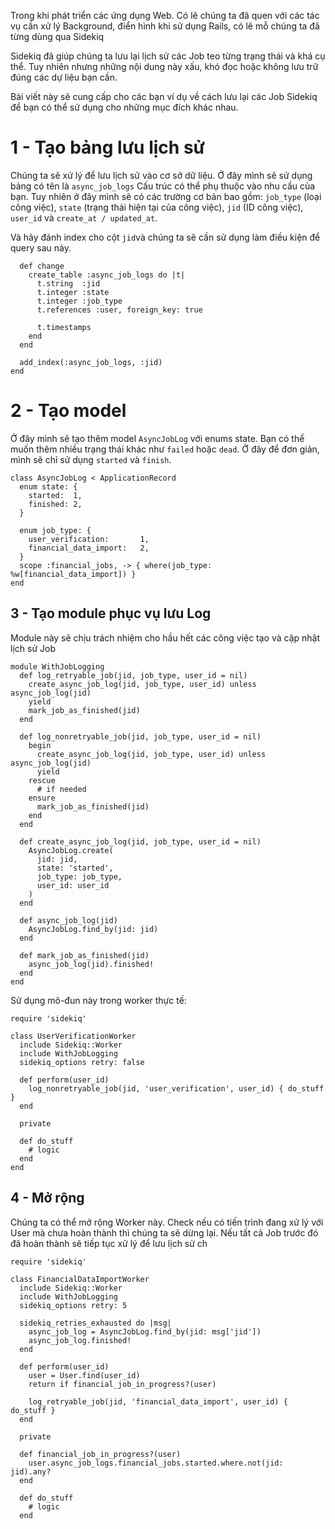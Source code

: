 Trong khi phát triển các ứng dụng Web. Có lẽ chúng ta đã quen với các tác vụ cần xử lý Background, điển hình khi sử dụng Rails, có lẽ mỗ chúng ta đã từng dùng qua
Sidekiq

Sidekiq đã giúp chúng ta lưu lại lịch sử các Job teo từng trạng thái và khá cụ thể. Tuy nhiên nhưng những nội dung này xấu, khó đọc hoặc
không lưu trữ đúng các dự liệu bạn cần.

Bài viết này sẽ cung cấp cho các bạn ví dụ về cách lưu lại các Job Sidekiq để bạn có thể sử dụng cho những mục đích khác nhau.

# 1 - Tạo bảng lưu lịch sử
Chúng ta sẽ xử lý để lưu lịch sử vào cơ sở dữ liệu. Ở đây mình sẽ sử dụng bảng có tên là `async_job_logs`
Cấu trúc có thể phụ thuộc vào nhu cầu của bạn. Tuy nhiên ở đây mình sẽ có các trường cơ bản bao gồm: `job_type` (loại công việc), 
`state` (trạng thái hiện tại của công việc), `jid` (ID công việc), `user_id` và `create_at / updated_at`.

Và hãy đánh index cho cột `jid`và chúng ta sẽ cần sử dụng làm điều kiện để query sau này.

```class CreateAsyncJobLogs < ActiveRecord::Migration[5.0]
  def change
    create_table :async_job_logs do |t|
      t.string  :jid
      t.integer :state
      t.integer :job_type
      t.references :user, foreign_key: true

      t.timestamps
    end
  end
  
  add_index(:async_job_logs, :jid)
end
```


# 2 - Tạo model
Ở đây mình sẽ tạo thêm model `AsyncJobLog` với enums state. Bạn có thể muốn thêm nhiều trạng thái khác như `failed` hoặc `dead`. 
Ở đây để đơn giản, mình sẽ chỉ sử dụng `started` và `finish`. 

```
class AsyncJobLog < ApplicationRecord
  enum state: {
    started:  1,
    finished: 2,
  }

  enum job_type: {
    user_verification:       1,
    financial_data_import:   2,
  }
  scope :financial_jobs, -> { where(job_type: %w[financial_data_import]) }
end
```

## 3 - Tạo module phục vụ lưu Log

Module này sẽ chịu trách nhiệm cho hầu hết các công việc tạo và cập nhật lịch sử Job
```
module WithJobLogging
  def log_retryable_job(jid, job_type, user_id = nil)
    create_async_job_log(jid, job_type, user_id) unless async_job_log(jid)
    yield
    mark_job_as_finished(jid)
  end
  
  def log_nonretryable_job(jid, job_type, user_id = nil)
    begin
      create_async_job_log(jid, job_type, user_id) unless async_job_log(jid)
      yield
    rescue
      # if needed
    ensure
      mark_job_as_finished(jid)
    end
  end
  
  def create_async_job_log(jid, job_type, user_id = nil)
    AsyncJobLog.create(
      jid: jid,
      state: 'started',
      job_type: job_type,
      user_id: user_id
    )
  end

  def async_job_log(jid)
    AsyncJobLog.find_by(jid: jid)
  end

  def mark_job_as_finished(jid)
    async_job_log(jid).finished!
  end
end
```
Sử dụng mô-đun này trong worker thực tế:

```
require 'sidekiq'

class UserVerificationWorker
  include Sidekiq::Worker
  include WithJobLogging
  sidekiq_options retry: false

  def perform(user_id)
    log_nonretryable_job(jid, 'user_verification', user_id) { do_stuff }
  end
  
  private

  def do_stuff
    # logic
  end
end
```

## 4 - Mở rộng

Chúng ta có thể mở rộng Worker này. Check nếu có tiến trình đang xử lý với User mà chưa hoàn thành thì chúng ta sẽ dừng lại.
Nếu tất cả Job trước đó đã hoàn thành sẽ tiếp tục xử lý để lưu lịch sử ch
```
require 'sidekiq'

class FinancialDataImportWorker
  include Sidekiq::Worker
  include WithJobLogging
  sidekiq_options retry: 5
  
  sidekiq_retries_exhausted do |msg|
    async_job_log = AsyncJobLog.find_by(jid: msg['jid'])
    async_job_log.finished!
  end

  def perform(user_id)
    user = User.find(user_id)
    return if financial_job_in_progress?(user)

    log_retryable_job(jid, 'financial_data_import', user_id) { do_stuff }
  end
  
  private

  def financial_job_in_progress?(user)
    user.async_job_logs.financial_jobs.started.where.not(jid: jid).any?
  end  
  
  def do_stuff
    # logic
  end
```
